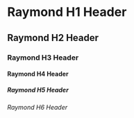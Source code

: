 # Raymond H1 Header
## Raymond H2 Header
### Raymond H3 Header
#### Raymond H4 Header
##### Raymond H5 Header
###### Raymond H6 Header
